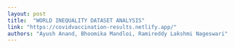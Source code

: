 ```yaml
---
layout: post
title:  "WORLD INEQUALITY DATASET ANALYSIS"
link: "https://covidvaccination-results.netlify.app/"
authors: "Ayush Anand, Bhoomika Mandloi, Ramireddy Lakshmi Nageswari"
---
```

